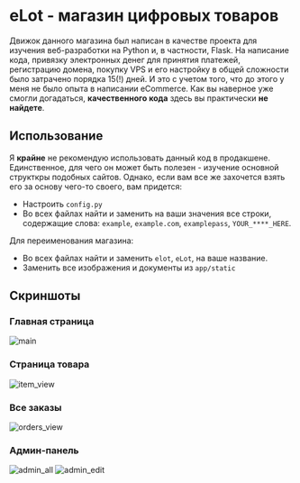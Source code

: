 # eLot - магазин цифровых товаров
Движок данного магазина был написан в качестве проекта для изучения веб-разработки на Python и, в частности, Flask. На написание кода, привязку электронных денег для принятия платежей, регистрацию домена, покупку VPS и его настройку в общей сложности было затрачено порядка 15(!) дней. И это с учетом того, что до этого у меня не было опыта в написании eCommerce. Как вы наверное уже смогли догадаться, **качественного кода** здесь вы практически **не найдете**.

## Использование
Я **крайне** не рекомендую использовать данный код в продакшене. Единственное, для чего он может быть полезен - изучение основной структкры подобных сайтов. Однако, если вам все же захочется взять его за основу чего-то своего, вам придется:
  * Настроить `config.py`
  * Во всех файлах найти и заменить на ваши значения все строки, содержащие слова: `example`, `example.com`, `examplepass`, `YOUR_****_HERE`. 

Для переименования магазина:
  * Во всех файлах найти и заменить `elot`, `eLot`, на ваше название. 
  * Заменить все изображения и документы из `app/static`
  
## Скриншоты
### Главная страница
![main](https://cloud.githubusercontent.com/assets/3756800/21468747/174a97e6-ca36-11e6-8c24-9281f57458b4.png)
### Страница товара
![item_view](https://cloud.githubusercontent.com/assets/3756800/21468748/1cfd820c-ca36-11e6-912d-eaccf0380059.png)
### Все заказы
![orders_view](https://cloud.githubusercontent.com/assets/3756800/21468750/23ec41ca-ca36-11e6-9c89-4bf250e741cf.png)

### Админ-панель
![admin_all](https://cloud.githubusercontent.com/assets/3756800/21468751/29cd06ce-ca36-11e6-94e8-7c4389fcd693.png)
![admin_edit](https://cloud.githubusercontent.com/assets/3756800/21468753/2c6525c4-ca36-11e6-9466-254d7715ea50.png)
